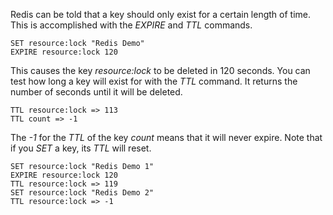 Redis can be told that a key should only exist for a certain length of time.
This is accomplished with the *EXPIRE* and *TTL* commands.

    SET resource:lock "Redis Demo"
    EXPIRE resource:lock 120

This causes the key *resource:lock* to be deleted in 120 seconds. You can test
how long a key will exist for with the *TTL* command. It returns the number of
seconds until it will be deleted.

    TTL resource:lock => 113
    TTL count => -1

The *-1* for the *TTL* of the key *count* means that it will never expire. Note
that if you *SET* a key, its *TTL* will reset.

    SET resource:lock "Redis Demo 1"
    EXPIRE resource:lock 120
    TTL resource:lock => 119
    SET resource:lock "Redis Demo 2"
    TTL resource:lock => -1
